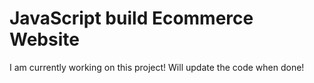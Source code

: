 # JavaScript build Ecommerce Website

I am currently working on this project! Will update the code when done!

